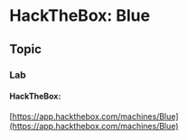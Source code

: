 HackTheBox: Blue
===

## Topic

### Lab
#### HackTheBox: 
[https://app.hackthebox.com/machines/Blue](https://app.hackthebox.com/machines/Blue)

